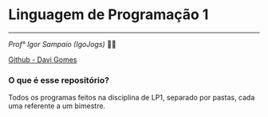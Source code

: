 # Linguagem de Programação 1
---
_Prof° Igor Sampaio (IgoJogs)_ 👨‍🏫

[Github - Davi Gomes](https://github.com/Davigss)

### O que é esse repositório?

Todos os programas feitos na disciplina de LP1, separado por pastas, cada uma referente a um bimestre.
